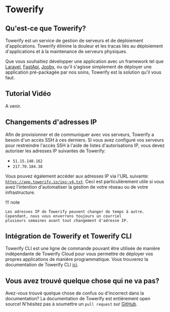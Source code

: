 # Towerify

## Qu'est-ce que Towerify?

Towerify est un service de gestion de serveurs et de déploiement d'applications. Towerify élimine la douleur et les
tracas liés au déploiement d'applications et à la maintenance de serveurs physiques.

Que vous souhaitiez développer une application avec un framework tel que [Laravel](https://laravel.com/),
[FastApi](https://fastapi.tiangolo.com/), [Jooby](https://jooby.io/), ou qu'il s'agisse simplement de déployer une
application pré-packagée par nos soins, Towerify est la solution qu'il vous faut.

## Tutorial Vidéo

A venir.

## Changements d'adresses IP

Afin de provisionner et de communiquer avec vos serveurs, Towerify a besoin d'un accès SSH à ces derniers. Si vous avez
configuré vos serveurs pour restreindre l'accès SSH à l'aide de listes d'autorisations IP, vous devez autoriser les
adresses IP suivantes de Towerify:

- `51.15.140.162`
- `217.70.184.38`

Vous pouvez également accéder aux adresses IP via l'URL
suivante: [`https://app.towerify.io/ips-v4.txt`](https://app.towerify.io/ips-v4.txt). Ceci est particulièrement utile si
vous avez l'intention d'automatiser la gestion de votre réseau ou de votre infrastructure.

!!! note

    Les adresses IP de Towerify peuvent changer de temps à autre. Cependant, nous vous enverrons toujours un courriel 
    plusieurs semaines avant tout changement d'adresse IP.

## Intégration de Towerify et Towerify CLI

Towerify CLI est une ligne de commande pouvant être utilisée de manière indépendante de Towerify Cloud pour vous
permettre de déployer vos propres applications de manière programmatique. Vous trouverez la documentation de Towerify
CLI [ici](/cli/getting-started/).

## Vous avez trouvé quelque chose qui ne va pas?

Avez-vous trouvé quelque chose de confus ou d'incorrect dans la documentation? La documentation de Towerify est
entièrement open source! N'hésitez pas à soumettre un `pull request`
sur [GitHub](https://github.com/computablefacts/towerify-docs/tree/develop).